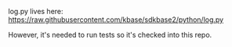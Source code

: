 log.py lives here: https://raw.githubusercontent.com/kbase/sdkbase2/python/log.py

However, it's needed to run tests so it's checked into this repo.
